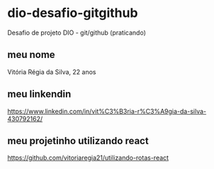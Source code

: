 # dio-desafio-gitgithub
Desafio de projeto DIO - git/github (praticando)
## meu nome
Vitória Régia da Silva, 22 anos
## meu linkendin 
https://www.linkedin.com/in/vit%C3%B3ria-r%C3%A9gia-da-silva-430792162/

## meu projetinho utilizando react
https://github.com/vitoriaregia21/utilizando-rotas-react
